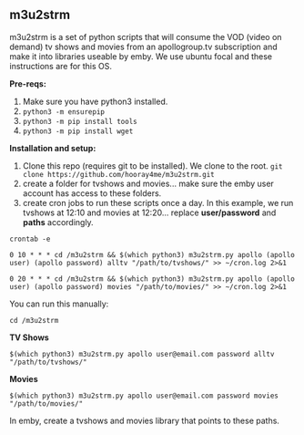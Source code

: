 ## m3u2strm
m3u2strm is a set of python scripts that will consume the VOD (video on demand) tv shows and movies from an apollogroup.tv subscription and make it into libraries useable by emby. We use ubuntu focal and these instructions are for this OS.

**Pre-reqs:**
1. Make sure you have python3 installed.
2. `python3 -m ensurepip`
3. `python3 -m pip install tools`
4. `python3 -m pip install wget`

**Installation and setup:**
1. Clone this repo (requires git to be installed). We clone to the root.
`git clone https://github.com/hooray4me/m3u2strm.git`
2. create a folder for tvshows and movies... make sure the emby user account has access to these folders.
3. create cron jobs to run these scripts once a day. In this example, we run tvshows at 12:10 and movies at 12:20... replace **user/password** and **paths** accordingly.

`crontab -e`
```
0 10 * * * cd /m3u2strm && $(which python3) m3u2strm.py apollo (apollo user) (apollo password) alltv "/path/to/tvshows/" >> ~/cron.log 2>&1

0 20 * * * cd /m3u2strm && $(which python3) m3u2strm.py apollo (apollo user) (apollo password) movies "/path/to/movies/" >> ~/cron.log 2>&1
  ```
You can run this manually:
  
`cd /m3u2strm`

**TV Shows**

`$(which python3) m3u2strm.py apollo user@email.com password alltv "/path/to/tvshows/"`

**Movies**

`$(which python3) m3u2strm.py apollo user@email.com password movies "/path/to/movies/"`

In emby, create a tvshows and movies library that points to these paths.
